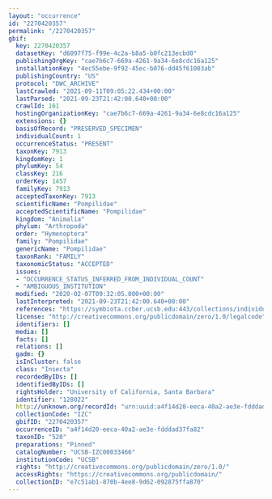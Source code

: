 ```yaml
---
layout: "occurrence"
id: "2270420357"
permalink: "/2270420357"
gbif:
  key: 2270420357
  datasetKey: "d6097f75-f99e-4c2a-b8a5-b0fc213ecbd0"
  publishingOrgKey: "cae7b6c7-669a-4261-9a34-6e8cdc16a125"
  installationKey: "4ec55ebe-9f92-45ec-b076-dd45f61003ab"
  publishingCountry: "US"
  protocol: "DWC_ARCHIVE"
  lastCrawled: "2021-09-11T09:05:22.434+00:00"
  lastParsed: "2021-09-23T21:42:00.640+00:00"
  crawlId: 161
  hostingOrganizationKey: "cae7b6c7-669a-4261-9a34-6e8cdc16a125"
  extensions: {}
  basisOfRecord: "PRESERVED_SPECIMEN"
  individualCount: 1
  occurrenceStatus: "PRESENT"
  taxonKey: 7913
  kingdomKey: 1
  phylumKey: 54
  classKey: 216
  orderKey: 1457
  familyKey: 7913
  acceptedTaxonKey: 7913
  scientificName: "Pompilidae"
  acceptedScientificName: "Pompilidae"
  kingdom: "Animalia"
  phylum: "Arthropoda"
  order: "Hymenoptera"
  family: "Pompilidae"
  genericName: "Pompilidae"
  taxonRank: "FAMILY"
  taxonomicStatus: "ACCEPTED"
  issues:
  - "OCCURRENCE_STATUS_INFERRED_FROM_INDIVIDUAL_COUNT"
  - "AMBIGUOUS_INSTITUTION"
  modified: "2020-02-07T09:32:05.000+00:00"
  lastInterpreted: "2021-09-23T21:42:00.640+00:00"
  references: "https://symbiota.ccber.ucsb.edu:443/collections/individual/index.php?occid=128022"
  license: "http://creativecommons.org/publicdomain/zero/1.0/legalcode"
  identifiers: []
  media: []
  facts: []
  relations: []
  gadm: {}
  isInCluster: false
  class: "Insecta"
  recordedByIDs: []
  identifiedByIDs: []
  rightsHolder: "University of California, Santa Barbara"
  identifier: "128022"
  http://unknown.org/recordId: "urn:uuid:a4f14d20-eeca-40a2-ae3e-fdddad37fa82"
  collectionCode: "IZC"
  gbifID: "2270420357"
  occurrenceID: "a4f14d20-eeca-40a2-ae3e-fdddad37fa82"
  taxonID: "520"
  preparations: "Pinned"
  catalogNumber: "UCSB-IZC00033466"
  institutionCode: "UCSB"
  rights: "http://creativecommons.org/publicdomain/zero/1.0/"
  accessRights: "https://creativecommons.org/publicdomain/"
  collectionID: "e7c51ab1-870b-4ee8-9d62-092875ffa870"
---
```

